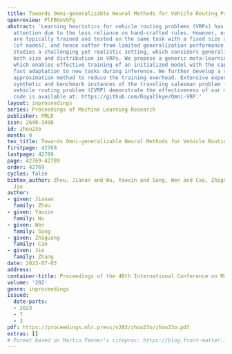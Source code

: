 ```yaml
---
title: Towards Omni-generalizable Neural Methods for Vehicle Routing Problems
openreview: PlFBOnVOFg
abstract: 'Learning heuristics for vehicle routing problems (VRPs) has gained much
  attention due to the less reliance on hand-crafted rules. However, existing methods
  are typically trained and tested on the same task with a fixed size and distribution
  (of nodes), and hence suffer from limited generalization performance. This paper
  studies a challenging yet realistic setting, which considers generalization across
  both size and distribution in VRPs. We propose a generic meta-learning framework,
  which enables effective training of an initialized model with the capability of
  fast adaptation to new tasks during inference. We further develop a simple yet efficient
  approximation method to reduce the training overhead. Extensive experiments on both
  synthetic and benchmark instances of the traveling salesman problem (TSP) and capacitated
  vehicle routing problem (CVRP) demonstrate the effectiveness of our method. The
  code is available at: https://github.com/RoyalSkye/Omni-VRP.'
layout: inproceedings
series: Proceedings of Machine Learning Research
publisher: PMLR
issn: 2640-3498
id: zhou23o
month: 0
tex_title: Towards Omni-generalizable Neural Methods for Vehicle Routing Problems
firstpage: 42769
lastpage: 42789
page: 42769-42789
order: 42769
cycles: false
bibtex_author: Zhou, Jianan and Wu, Yaoxin and Song, Wen and Cao, Zhiguang and Zhang,
  Jie
author:
- given: Jianan
  family: Zhou
- given: Yaoxin
  family: Wu
- given: Wen
  family: Song
- given: Zhiguang
  family: Cao
- given: Jie
  family: Zhang
date: 2023-07-03
address: 
container-title: Proceedings of the 40th International Conference on Machine Learning
volume: '202'
genre: inproceedings
issued:
  date-parts:
  - 2023
  - 7
  - 3
pdf: https://proceedings.mlr.press/v202/zhou23o/zhou23o.pdf
extras: []
# Format based on Martin Fenner's citeproc: https://blog.front-matter.io/posts/citeproc-yaml-for-bibliographies/
---
```

